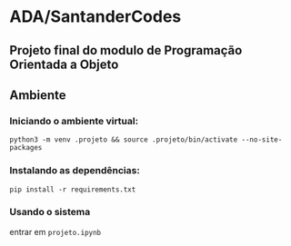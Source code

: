 # ADA/SantanderCodes

## Projeto final do modulo de Programação Orientada a Objeto

## Ambiente

### Iniciando o ambiente virtual:

`python3 -m venv .projeto && source .projeto/bin/activate --no-site-packages`

### Instalando as dependências:

`pip install -r requirements.txt`

### Usando o sistema

entrar em `projeto.ipynb`
